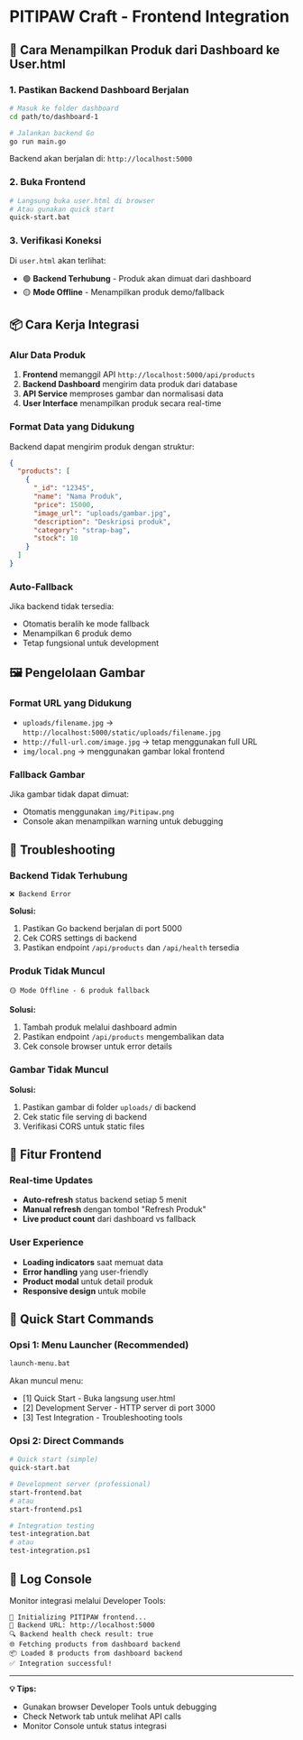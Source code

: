 # PITIPAW Craft - Frontend Integration

## 🎯 Cara Menampilkan Produk dari Dashboard ke User.html

### 1. Pastikan Backend Dashboard Berjalan

```bash
# Masuk ke folder dashboard
cd path/to/dashboard-1

# Jalankan backend Go
go run main.go
```

Backend akan berjalan di: `http://localhost:5000`

### 2. Buka Frontend

```bash
# Langsung buka user.html di browser
# Atau gunakan quick start
quick-start.bat
```

### 3. Verifikasi Koneksi

Di `user.html` akan terlihat:
- 🟢 **Backend Terhubung** - Produk akan dimuat dari dashboard
- 🟡 **Mode Offline** - Menampilkan produk demo/fallback

## 📦 Cara Kerja Integrasi

### Alur Data Produk

1. **Frontend** memanggil API `http://localhost:5000/api/products`
2. **Backend Dashboard** mengirim data produk dari database
3. **API Service** memproses gambar dan normalisasi data
4. **User Interface** menampilkan produk secara real-time

### Format Data yang Didukung

Backend dapat mengirim produk dengan struktur:
```json
{
  "products": [
    {
      "_id": "12345",
      "name": "Nama Produk",
      "price": 15000,
      "image_url": "uploads/gambar.jpg",
      "description": "Deskripsi produk",
      "category": "strap-bag",
      "stock": 10
    }
  ]
}
```

### Auto-Fallback

Jika backend tidak tersedia:
- Otomatis beralih ke mode fallback
- Menampilkan 6 produk demo
- Tetap fungsional untuk development

## 🖼️ Pengelolaan Gambar

### Format URL yang Didukung

- `uploads/filename.jpg` → `http://localhost:5000/static/uploads/filename.jpg`
- `http://full-url.com/image.jpg` → tetap menggunakan full URL
- `img/local.png` → menggunakan gambar lokal frontend

### Fallback Gambar

Jika gambar tidak dapat dimuat:
- Otomatis menggunakan `img/Pitipaw.png`
- Console akan menampilkan warning untuk debugging

## 🔧 Troubleshooting

### Backend Tidak Terhubung

```
❌ Backend Error
```

**Solusi:**
1. Pastikan Go backend berjalan di port 5000
2. Cek CORS settings di backend
3. Pastikan endpoint `/api/products` dan `/api/health` tersedia

### Produk Tidak Muncul

```
🟡 Mode Offline - 6 produk fallback
```

**Solusi:**
1. Tambah produk melalui dashboard admin
2. Pastikan endpoint `/api/products` mengembalikan data
3. Cek console browser untuk error details

### Gambar Tidak Muncul

**Solusi:**
1. Pastikan gambar di folder `uploads/` di backend
2. Cek static file serving di backend
3. Verifikasi CORS untuk static files

## 📱 Fitur Frontend

### Real-time Updates

- **Auto-refresh** status backend setiap 5 menit
- **Manual refresh** dengan tombol "Refresh Produk"
- **Live product count** dari dashboard vs fallback

### User Experience

- **Loading indicators** saat memuat data
- **Error handling** yang user-friendly
- **Product modal** untuk detail produk
- **Responsive design** untuk mobile

## 🚀 Quick Start Commands

### Opsi 1: Menu Launcher (Recommended)
```bash
launch-menu.bat
```
Akan muncul menu:
- [1] Quick Start - Buka langsung user.html  
- [2] Development Server - HTTP server di port 3000
- [3] Test Integration - Troubleshooting tools

### Opsi 2: Direct Commands
```bash
# Quick start (simple)
quick-start.bat

# Development server (professional)  
start-frontend.bat
# atau
start-frontend.ps1

# Integration testing
test-integration.bat
# atau 
test-integration.ps1
```

## 📝 Log Console

Monitor integrasi melalui Developer Tools:

```
🚀 Initializing PITIPAW frontend...
📍 Backend URL: http://localhost:5000
🔍 Backend health check result: true
🌐 Fetching products from dashboard backend
📦 Loaded 8 products from dashboard backend
✅ Integration successful!
```

---

**💡 Tips:**
- Gunakan browser Developer Tools untuk debugging
- Check Network tab untuk melihat API calls
- Monitor Console untuk status integrasi
